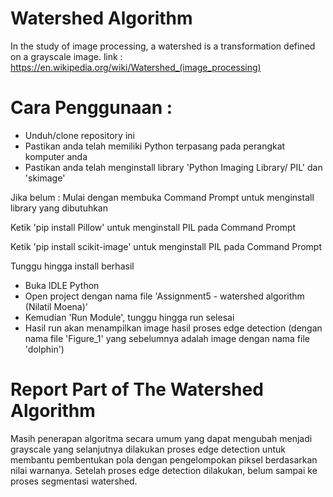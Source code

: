 # Watershed Algorithm
In the study of image processing, a watershed is a transformation defined on a grayscale image. link : https://en.wikipedia.org/wiki/Watershed_(image_processing)

# Cara Penggunaan :
- Unduh/clone repository ini
- Pastikan anda telah memiliki Python terpasang pada perangkat komputer anda
- Pastikan anda telah menginstall library 'Python Imaging Library/ PIL' dan 'skimage'

Jika belum : Mulai dengan membuka Command Prompt untuk menginstall library yang dibutuhkan

Ketik 'pip install Pillow' untuk menginstall PIL pada Command Prompt

Ketik 'pip install scikit-image' untuk menginstall PIL pada Command Prompt

Tunggu hingga install berhasil
- Buka IDLE Python
- Open project dengan nama file 'Assignment5 - watershed algorithm (Nilatil Moena)'
- Kemudian 'Run Module', tunggu hingga run selesai
- Hasil run akan menampilkan image hasil proses edge detection (dengan nama file 'Figure_1' yang sebelumnya adalah image dengan nama file 'dolphin')

# Report Part of The Watershed Algorithm
Masih penerapan algoritma secara umum yang dapat mengubah menjadi grayscale yang selanjutnya dilakukan proses edge detection untuk membantu pembentukan pola dengan pengelompokan piksel berdasarkan nilai warnanya. Setelah proses edge detection dilakukan, belum sampai ke proses segmentasi watershed.
